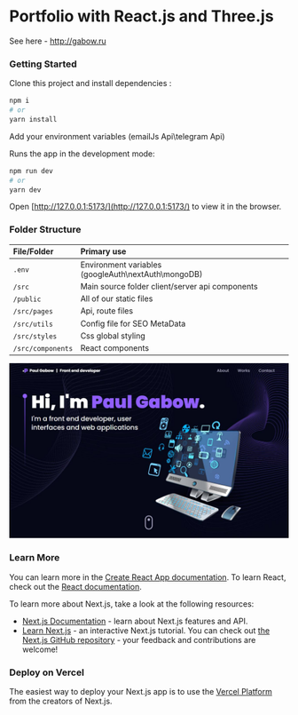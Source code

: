 # Portfolio with React.js and Three.js
 
See here - http://gabow.ru

### Getting Started

Clone this project and install dependencies :

```bash
npm i
# or
yarn install
```
Add your environment variables (emailJs Api\telegram Api)

Runs the app in the development mode:

```bash
npm run dev
# or
yarn dev
```

Open [http://127.0.0.1:5173/](http://127.0.0.1:5173/) to view it in the browser.

### Folder Structure
 

| File/Folder  	   									| Primary use    																								|
| :-------------------------------- | :------------------------------------------------------------ |
| `.env`				          					| Environment variables (googleAuth\nextAuth\mongoDB)       		|
| `/src`				          					| Main source folder client/server api components  			    		|
| `/public`          			 					| All of our static files																				|
| `/src/pages`			           			| Api, route files 						 																  |
| `/src/utils`			           			| Config file for SEO MetaData 																  |
| `/src/styles`			         				| Css global styling 																						|
| `/src/components`       					| React components    																					|


![Screenshot 1](/public/shots/shot1.jpg)


### Learn More

You can learn more in the [Create React App documentation](https://facebook.github.io/create-react-app/docs/getting-started).
To learn React, check out the [React documentation](https://reactjs.org/).

To learn more about Next.js, take a look at the following resources:
- [Next.js Documentation](https://nextjs.org/docs) - learn about Next.js features and API.
- [Learn Next.js](https://nextjs.org/learn) - an interactive Next.js tutorial.
You can check out [the Next.js GitHub repository](https://github.com/vercel/next.js/) - your feedback and contributions are welcome!

### Deploy on Vercel

The easiest way to deploy your Next.js app is to use the [Vercel Platform](https://vercel.com/new?utm_medium=default-template&filter=next.js&utm_source=create-next-app&utm_campaign=create-next-app-readme) from the creators of Next.js.

